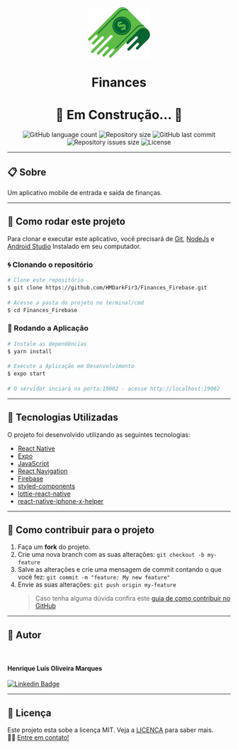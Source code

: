 <p align="center" >
  <img align="center" src="./src/assets/images/Logo.png" />
</p>
<h1 align="center">Finances</h1>

<h1 align="center">
  🚧 Em Construção... 🚧
</h1>

<p align="center" >
  <img alt="GitHub language count" src="https://img.shields.io/github/languages/count/hmdarkfir3/Finances_Firebase?style=for-the-badge" />
  
  <img alt="Repository size" src="https://img.shields.io/github/repo-size/hmdarkfir3/Finances_Firebase?style=for-the-badge">
  
  <img alt="GitHub last commit" src="https://img.shields.io/github/last-commit/hmdarkfir3/Finances_Firebase?style=for-the-badge">
  
  <img alt="Repository issues size" src="https://img.shields.io/github/issues/hmdarkfir3/Finances_Firebase?style=for-the-badge">
  
  <img alt="License" src="https://img.shields.io/badge/license-MIT-blue.svg?style=for-the-badge" />
</p>

---

## 📋 Sobre

Um aplicativo mobile de entrada e saída de finanças.

---

## 📂 Como rodar este projeto

Para clonar e executar este aplicativo, você precisará de [Git](https://git-scm.com), [NodeJs](https://nodejs.org/en/) e [Android Studio](https://developer.android.com/studio) Instalado em seu computador.

### 🌀 Clonando o repositório

```bash
# Clone este repositório
$ git clone https://github.com/HMDarkFir3/Finances_Firebase.git

# Acesse a pasta do projeto no terminal/cmd
$ cd Finances_Firebase
```

### 🎲 Rodando a Aplicação

```bash
# Instale as dependências
$ yarn install

# Execute a Aplicação em Desenvolvimento
$ expo start

# O servidor inciará na porta:19002 - acesse http://localhost:19002
```

---

## 🚀 Tecnologias Utilizadas

O projeto foi desenvolvido utilizando as seguintes tecnologias:

- [React Native](https://reactnative.dev)
- [Expo](https://expo.io)
- [JavaScript](https://developer.mozilla.org/pt-BR/docs/Web/JavaScript)
- [React Navigation](https://reactnavigation.org)
- [Firebase](https://firebase.google.com)
- [styled-components](https://styled-components.com)
- [lottie-react-native](https://github.com/lottie-react-native/lottie-react-native)
- [react-native-iphone-x-helper](https://github.com/ptelad/react-native-iphone-x-helper)

---

## 💪 Como contribuir para o projeto

1. Faça um **fork** do projeto.
2. Crie uma nova branch com as suas alterações: `git checkout -b my-feature`
3. Salve as alterações e crie uma mensagem de commit contando o que você fez: `git commit -m "feature: My new feature"`
4. Envie as suas alterações: `git push origin my-feature`
   > Caso tenha alguma dúvida confira este [guia de como contribuir no GitHub](https://github.com/firstcontributions/first-contributions)

---

## 🧑 Autor

<img style="border-radius: 50%;" src="https://github.com/HMDarkFir3.png" width="100px;" alt=""/>
 <h4>Henrique Luís Oliveira Marques</h4>

[![Linkedin Badge](https://img.shields.io/badge/-Henrique-blue?style=flat-square&logo=Linkedin&logoColor=white&link=https://www.linkedin.com/in/henrique-luís-oliveira-marques-3406361a7/)](https://www.linkedin.com/in/henrique-luís-oliveira-marques-3406361a7/)

---

## 📝 Licença

Este projeto esta sobe a licença MIT. Veja a [LICENÇA](./LICENSE) para saber mais.
<br>
👋🏽 [Entre em contato!](https://www.linkedin.com/in/henrique-luís-oliveira-marques-3406361a7/)

